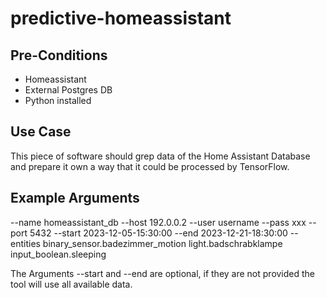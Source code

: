 # predictive-homeassistant

## Pre-Conditions
* Homeassistant
* External Postgres DB
* Python installed

## Use Case
This piece of software should grep data of the Home Assistant Database and prepare it own a way that it could be processed
by TensorFlow.

## Example Arguments
--name homeassistant_db --host 192.0.0.2 --user username --pass xxx --port 5432 --start 2023-12-05-15:30:00 --end 2023-12-21-18:30:00 --entities binary_sensor.badezimmer_motion light.badschrabklampe input_boolean.sleeping

The Arguments --start and --end are optional, if they are not provided the tool will use all available data.